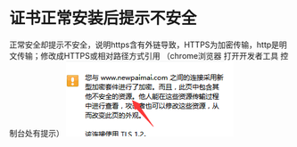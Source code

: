 

# 证书正常安装后提示不安全

正常安全却提示不安全，说明https含有外链导致，HTTPS为加密传输，http是明文传输；修改成HTTPS或相对路径方式引用
（chrome浏览器 打开开发者工具 控制台处有提示） ![](/images/free/证书安装提示不安全.png)
